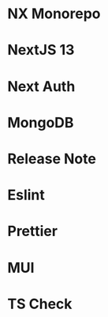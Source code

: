 # NX Monorepo
# NextJS 13
# Next Auth
# MongoDB
# Release Note
# Eslint
# Prettier
# MUI
# TS Check
